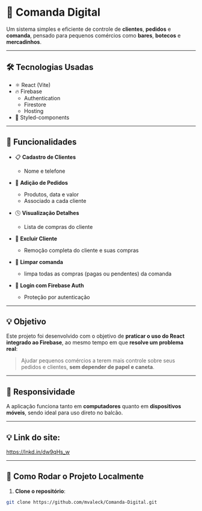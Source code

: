 # 🧾 Comanda Digital

Um sistema simples e eficiente de controle de **clientes**, **pedidos** e **comanda**, pensado para pequenos comércios como **bares**, **botecos** e **mercadinhos**.

---

## 🛠️ Tecnologias Usadas

- ⚛️ React (Vite)
- 🔥 Firebase
  - Authentication
  - Firestore
  - Hosting
- 💅 Styled-components

---

## 🚀 Funcionalidades

- 📋 **Cadastro de Clientes**
  - Nome e telefone

- 🍻 **Adição de Pedidos**
  - Produtos, data e valor
  - Associado a cada cliente

- 🕓 **Visualização Detalhes**
  - Lista de compras do cliente

- 🧹 **Excluir Cliente**
  - Remoção completa do cliente e suas compras

- 🧹 **Limpar comanda**
   - limpa todas as compras (pagas ou pendentes) da comanda

- 🔐 **Login com Firebase Auth**
  - Proteção por autenticação

---

## 💡 Objetivo

Este projeto foi desenvolvido com o objetivo de **praticar o uso do React integrado ao Firebase**, ao mesmo tempo em que **resolve um problema real**:  
> Ajudar pequenos comércios a terem mais controle sobre seus pedidos e clientes, **sem depender de papel e caneta**.

---

## 📱 Responsividade

A aplicação funciona tanto em **computadores** quanto em **dispositivos móveis**, sendo ideal para uso direto no balcão.

---

## 💡 Link do site:
https://lnkd.in/dw9qHs_w

----

## 🔧 Como Rodar o Projeto Localmente

1. **Clone o repositório**:

```bash
git clone https://github.com/mvaleck/Comanda-Digital.git
